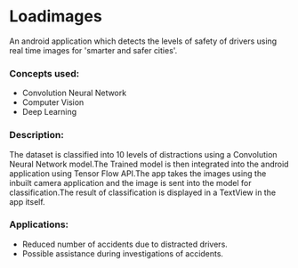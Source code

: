 # Loadimages
An android application which detects the levels of safety of drivers using real time images for 'smarter and safer cities'.

### Concepts used:

* Convolution Neural Network
* Computer Vision
* Deep Learning

### Description:

The  dataset is classified into 10 levels of distractions using a Convolution Neural Network model.The Trained model is then integrated into the android application using Tensor Flow API.The app takes the images using the inbuilt camera application and the image is sent into the model for classification.The result of classification is displayed in a TextView in the app itself.

### Applications:

* Reduced number of accidents due to distracted drivers.
* Possible assistance during investigations of accidents.
